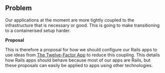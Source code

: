 ## **Problem**

Our applications at the moment are more tightly coupled to the infrastructure that is necessary or good. This is going to make transitioning to a containerised setup harder.

**Proposal**

This is therefore a proposal for how we should configure our Rails apps to use ideas from [The Twelve-Factor App](http://12factor.net/) to reduce this coupling. This details how Rails apps should behave because most of our apps are Rails, but these proposals can easily be applied to apps using other technologies.

&nbsp;

&nbsp;

&nbsp;

&nbsp;

&nbsp;

&nbsp;

&nbsp;

&nbsp;

